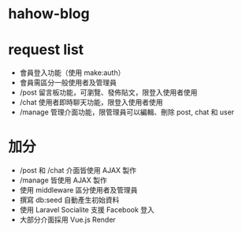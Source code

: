 # hahow-blog


# request list
- 會員登入功能（使用 make:auth）
- 會員需區分一般使用者及管理員
- /post 留言板功能，可瀏覽、發佈貼文，限登入使用者使用
- /chat 使用者即時聊天功能，限登入使用者使用
- /manage 管理介面功能，限管理員可以編輯、刪除 post, chat 和 user


# 加分
- /post 和 /chat 介面皆使用 AJAX 製作
- /manage 皆使用 AJAX 製作
- 使用 middleware 區分使用者及管理員
- 撰寫 db:seed 自動產生初始資料
- 使用 Laravel Socialite 支援 Facebook 登入
- 大部分介面採用 Vue.js Render
